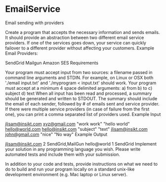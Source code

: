 # EmailService
Email sending with providers

Create a program that accepts the necessary information and sends emails. It should provide an abstraction between two different email service providers. If one of the services goes down, your service can quickly failover to a different provider without affecting your customers. Example Email Providers:

SendGrid
Mailgun
Amazon SES
Requirements

Your program must accept input from two sources: a filename passed in command line arguments and STDIN. For example, on Linux or OSX both './email input.txt' and './myprogram < input.txt' should work.
Your program must accept at a minimum 4 space delimited arguments: a) from b) to c) subject d) text
When all input has been read and processed, a summary should be generated and written to STDOUT.
The summary should include the email of each sender, followed by # of emails sent and service provider. If there were multiple service providers (in case of failure from the first one), you can print a comma separated list of providers used.
Example Input

jlisam@insikt.com xyz@gmail.com "work work" "hello world"
hello@world.com hello@insikt.com "subject" "text"
jlisam@insikt.com john@gmail.com "nice" "No way"
Example Output

jlisam@insikt.com 2 SendGrid,MailGun
hello@world 1 SendGrid
Implement your solution in any programming language you wish. Please write automated tests and include them with your submission.

In addition to your code and tests, provide instructions on what we need to do to build and run your program locally on a standard unix-like development environment (e.g. Mac laptop or Linux server).
